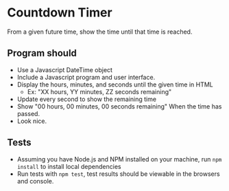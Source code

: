 # Countdown Timer
From a given future time, show the time until that time is reached.

## Program should
  - Use a Javascript DateTime object
  - Include a Javascript program and user interface.
  - Display the hours, minutes, and seconds until the given time in HTML
    - Ex: "XX hours, YY minutes, ZZ seconds remaining"
  - Update every second to show the remaining time
  - Show "00 hours, 00 minutes, 00 seconds remaining" When the time has passed.
  - Look nice.

## Tests
  - Assuming you have Node.js and NPM installed on your machine, run `npm install` to install local dependencies
  - Run tests with `npm test`, test results should be viewable in the browsers and console.